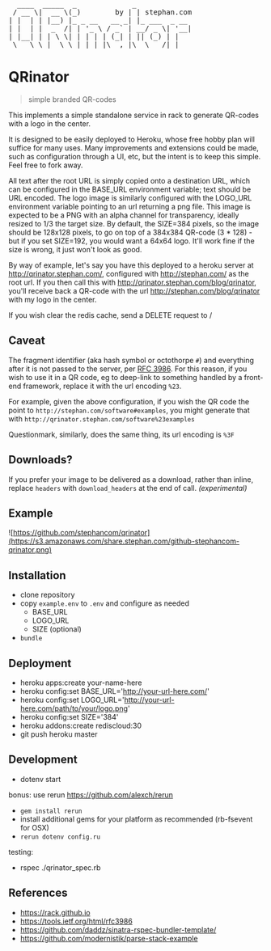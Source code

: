 <pre>
  ____  _____  _             _             
 / __ \|  __ \(_)        by | | stephan.com           
| |  | | |__) |_ _ __   __ _| |_ ___  _ __ 
| |  | |  _  /| | '_ \ / _` | __/ _ \| '__|
| |__| | | \ \| | | | | (_| | || (_) | |   
 \___\_\_|  \_\_|_| |_|\__,_|\__\___/|_|   
</pre>

# QRinator
> simple branded QR-codes

This implements a simple standalone service in rack to generate QR-codes with a logo in the center.

It is designed to be easily deployed to Heroku, whose free hobby plan will suffice for many uses.  Many improvements and extensions could be made, such as configuration through a UI, etc, but the intent is to keep this simple.  Feel free to fork away.

All text after the root URL is simply copied onto a destination URL, which can be configured in the BASE_URL environment variable; text should be URL encoded.  The logo image is similarly configured with the LOGO_URL environment variable pointing to an url returning a png file.  This image is expected to be a PNG with an alpha channel for transparency, ideally resized to 1/3 the target size.  By default, the SIZE=384 pixels, so the image should be 128x128 pixels, to go on top of a 384x384 QR-code (3 * 128) - but if you set SIZE=192, you would want a 64x64 logo.  It'll work fine if the size is wrong, it just won't look as good.

By way of example, let's say you have this deployed to a heroku server at http://qrinator.stephan.com/, configured with http://stephan.com/ as the root url.  If you then call this with http://qrinator.stephan.com/blog/qrinator, you'll receive back a QR-code with the url http://stephan.com/blog/qrinator with my logo in the center.

If you wish clear the redis cache, send a DELETE request to /

Caveat
------

The fragment identifier (aka hash symbol or octothorpe `#`) and everything after it is not passed to the server, per [RFC 3986](https://tools.ietf.org/html/rfc3986).  For this reason, if you wish to use it in a QR code, eg to deep-link to something handled by a front-end framework, replace it with the url encoding `%23`.

For example, given the above configuration, if you wish the QR code the point to `http://stephan.com/software#examples`, you might generate that with `http://qrinator.stephan.com/software%23examples`

Questionmark, similarly, does the same thing, its url encoding is `%3F`

Downloads?
----------

If you prefer your image to be delivered as a download, rather than inline, replace `headers` with `download_headers` at the end of call.  _(experimental)_

Example
-------

![https://github.com/stephancom/qrinator](https://s3.amazonaws.com/share.stephan.com/github-stephancom-qrinator.png)

Installation
------------

* clone repository
* copy `example.env` to `.env` and configure as needed
  * BASE_URL
  * LOGO_URL
  * SIZE (optional)
* `bundle`

Deployment
----------

* heroku apps:create your-name-here
* heroku config:set BASE_URL='http://your-url-here.com/'
* heroku config:set LOGO_URL='http://your-url-here.com/path/to/your/logo.png'
* heroku config:set SIZE='384'
* heroku addons:create rediscloud:30
* git push heroku master

Development
-----------

* dotenv start

bonus: use rerun https://github.com/alexch/rerun
* `gem install rerun`
* install additional gems for your platform as recommended (rb-fsevent for OSX)
* `rerun dotenv config.ru`

testing:
* rspec ./qrinator_spec.rb

References
----------
* https://rack.github.io
* https://tools.ietf.org/html/rfc3986
* https://github.com/daddz/sinatra-rspec-bundler-template/
* https://github.com/modernistik/parse-stack-example
